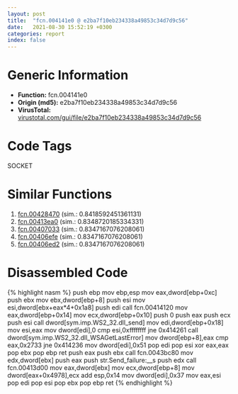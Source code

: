 ```yaml
---
layout: post
title:  "fcn.004141e0 @ e2ba7f10eb234338a49853c34d7d9c56"
date:   2021-08-30 15:52:19 +0300
categories: report
index: false
---
```


# Generic Information
- **Function:** fcn.004141e0
- **Origin (md5):** e2ba7f10eb234338a49853c34d7d9c56
- **VirusTotal:** [virustotal.com/gui/file/e2ba7f10eb234338a49853c34d7d9c56][virustotal_ref]

# Code Tags
<span class="tag" id="SOCKET">SOCKET</span>


# Similar Functions

1. [fcn.00428470][similar_1_ref] (sim.: 0.8418592451361131)
2. [fcn.00413ea0][similar_2_ref] (sim.: 0.8348720185334331)
3. [fcn.00407033][similar_3_ref] (sim.: 0.8347167076208061)
4. [fcn.00406efe][similar_4_ref] (sim.: 0.8347167076208061)
5. [fcn.00406ed2][similar_5_ref] (sim.: 0.8347167076208061)


# Disassembled Code

{% highlight nasm %}
push ebp
mov ebp,esp
mov eax,dword[ebp+0xc]
push ebx
mov ebx,dword[ebp+8]
push esi
mov esi,dword[ebx+eax*4+0x1a8]
push edi
call fcn.00414120
mov eax,dword[ebp+0x14]
mov ecx,dword[ebp+0x10]
push 0
push eax
push ecx
push esi
call dword[sym.imp.WS2_32.dll_send]
mov edi,dword[ebp+0x18]
mov esi,eax
mov dword[edi],0
cmp esi,0xffffffff
jne 0x414261
call dword[sym.imp.WS2_32.dll_WSAGetLastError]
mov dword[ebp+8],eax
cmp eax,0x2733
jne 0x414236
mov dword[edi],0x51
pop edi
pop esi
xor eax,eax
pop ebx
pop ebp
ret
push eax
push ebx
call fcn.0043bc80
mov edx,dword[ebx]
push eax
push str.Send_failure:__s
push edx
call fcn.00413d00
mov eax,dword[ebx]
mov ecx,dword[ebp+8]
mov dword[eax+0x4978],ecx
add esp,0x14
mov dword[edi],0x37
mov eax,esi
pop edi
pop esi
pop ebx
pop ebp
ret
{% endhighlight %}


[similar_1_ref]: /report/fcn.00428470@e2ba7f10eb234338a49853c34d7d9c56
[similar_2_ref]: /report/fcn.00413ea0@e2ba7f10eb234338a49853c34d7d9c56
[similar_3_ref]: /report/fcn.00407033@13efdafd5b4f5d3a5dcb240b696c267c
[similar_4_ref]: /report/fcn.00406efe@999ae3491971c32d67bd4c32561ea381
[similar_5_ref]: /report/fcn.00406ed2@a80355b9dc44bcf04d9725001d7455b7
[virustotal_ref]: https://www.virustotal.com/gui/file/e2ba7f10eb234338a49853c34d7d9c56
